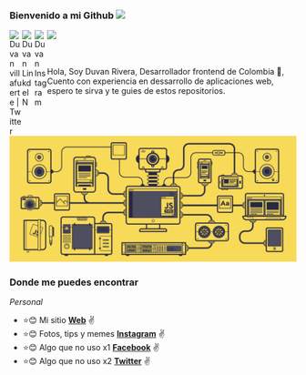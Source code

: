 ### Bienvenido a mi Github <img src="https://media.giphy.com/media/hvRJCLFzcasrR4ia7z/giphy.gif" width="25px">

<a href="#">
  <img align="left" alt="Duvan villafuerte | Twitter" width="22px" src="https://cdn.jsdelivr.net/npm/simple-icons@v3/icons/twitter.svg" />
</a>

<a href="https://www.linkedin.com/in/duvanriveram/">
  <img align="left" alt="Duvan LinkdeIN" width="22px" src="https://cdn.jsdelivr.net/npm/simple-icons@v3/icons/linkedin.svg" />
</a>

<a href="#">
  <img align="left" alt="Duvan Instagram" width="22px" src="https://cdn.jsdelivr.net/npm/simple-icons@v3/icons/instagram.svg" />
</a>

![](https://visitor-badge.glitch.me/badge?page_id=hebertdev1.hebertdev1)

<br />

Hola, Soy Duvan Rivera, Desarrollador frontend de Colombia 🚀, Cuento con experiencia en dessarrollo de aplicaciones web, espero te sirva y te guies de estos repositorios.
<br />
<br />

<img  src="https://raw.githubusercontent.com/hebertdev/hebertdev/master/img/javascript.gif" />

### Donde me puedes encontrar

_Personal_

- :star::blush: Mi sitio **[Web](https://portafolioduvan.herokuapp.com/)** :v:
- :star::blush: Fotos, tips y memes **[Instagram]()** :v:
- :star::blush: Algo que no uso x1 **[Facebook]()** :v:
- :star::blush: Algo que no uso x2 **[Twitter]()** :v:
